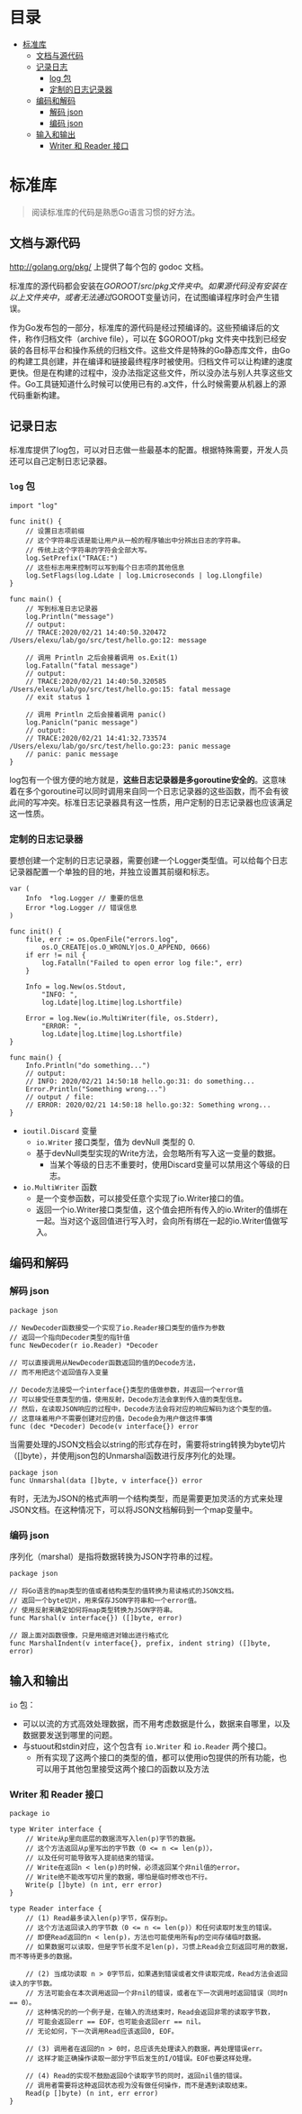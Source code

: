 目录
=================

   * [标准库](#标准库)
      * [文档与源代码](#文档与源代码)
      * [记录日志](#记录日志)
         * [log 包](#log-包)
         * [定制的日志记录器](#定制的日志记录器)
      * [编码和解码](#编码和解码)
         * [解码 json](#解码-json)
         * [编码 json](#编码-json)
      * [输入和输出](#输入和输出)
         * [Writer 和 Reader 接口](#writer-和-reader-接口)


# 标准库
> 阅读标准库的代码是熟悉Go语言习惯的好方法。

## 文档与源代码
http://golang.org/pkg/ 上提供了每个包的 godoc 文档。

标准库的源代码都会安装在$GOROOT/src/pkg文件夹中。如果源代码没有安装在以上文件夹中，或者无法通过$GOROOT变量访问，在试图编译程序时会产生错误。

作为Go发布包的一部分，标准库的源代码是经过预编译的。这些预编译后的文件，称作归档文件（archive file），可以在 $GOROOT/pkg 文件夹中找到已经安装的各目标平台和操作系统的归档文件。这些文件是特殊的Go静态库文件，由Go的构建工具创建，并在编译和链接最终程序时被使用。归档文件可以让构建的速度更快。但是在构建的过程中，没办法指定这些文件，所以没办法与别人共享这些文件。Go工具链知道什么时候可以使用已有的.a文件，什么时候需要从机器上的源代码重新构建。

## 记录日志
标准库提供了log包，可以对日志做一些最基本的配置。根据特殊需要，开发人员还可以自己定制日志记录器。

### `log` 包
```golang
import "log"

func init() {
    // 设置日志项前缀
    // 这个字符串应该是能让用户从一般的程序输出中分辨出日志的字符串。
    // 传统上这个字符串的字符会全部大写。
    log.SetPrefix("TRACE:")
    // 这些标志用来控制可以写到每个日志项的其他信息
	log.SetFlags(log.Ldate | log.Lmicroseconds | log.Llongfile)
}

func main() {
	// 写到标准日志记录器
	log.Println("message")
	// output:
	// TRACE:2020/02/21 14:40:50.320472 /Users/elexu/lab/go/src/test/hello.go:12: message

	// 调用 Println 之后会接着调用 os.Exit(1)
	log.Fatalln("fatal message")
	// output:
	// TRACE:2020/02/21 14:40:50.320585 /Users/elexu/lab/go/src/test/hello.go:15: fatal message
	// exit status 1

	// 调用 Println 之后会接着调用 panic()
	log.Panicln("panic message")
	// output:
	// TRACE:2020/02/21 14:41:32.733574 /Users/elexu/lab/go/src/test/hello.go:23: panic message
	// panic: panic message
}
```

log包有一个很方便的地方就是，**这些日志记录器是多goroutine安全的**。这意味着在多个goroutine可以同时调用来自同一个日志记录器的这些函数，而不会有彼此间的写冲突。标准日志记录器具有这一性质，用户定制的日志记录器也应该满足这一性质。

### 定制的日志记录器
要想创建一个定制的日志记录器，需要创建一个Logger类型值。可以给每个日志记录器配置一个单独的目的地，并独立设置其前缀和标志。

```golang
var (
	Info  *log.Logger // 重要的信息
	Error *log.Logger // 错误信息
)

func init() {
	file, err := os.OpenFile("errors.log",
		os.O_CREATE|os.O_WRONLY|os.O_APPEND, 0666)
	if err != nil {
		log.Fatalln("Failed to open error log file:", err)
	}

	Info = log.New(os.Stdout,
		"INFO: ",
		log.Ldate|log.Ltime|log.Lshortfile)

	Error = log.New(io.MultiWriter(file, os.Stderr),
		"ERROR: ",
		log.Ldate|log.Ltime|log.Lshortfile)
}

func main() {
	Info.Println("do something...")
	// output:
	// INFO: 2020/02/21 14:50:18 hello.go:31: do something...
	Error.Println("Something wrong...")
	// output / file:
	// ERROR: 2020/02/21 14:50:18 hello.go:32: Something wrong...
}
```

* `ioutil.Discard` 变量
  * `io.Writer` 接口类型，值为 devNull 类型的 0.
  * 基于devNull类型实现的Write方法，会忽略所有写入这一变量的数据。
    * 当某个等级的日志不重要时，使用Discard变量可以禁用这个等级的日志。
* `io.MultiWriter` 函数
  * 是一个变参函数，可以接受任意个实现了io.Writer接口的值。
  * 返回一个io.Writer接口类型值，这个值会把所有传入的io.Writer的值绑在一起。当对这个返回值进行写入时，会向所有绑在一起的io.Writer值做写入。

## 编码和解码

### 解码 json
```golang
package json

// NewDecoder函数接受一个实现了io.Reader接口类型的值作为参数
// 返回一个指向Decoder类型的指针值
func NewDecoder(r io.Reader) *Decoder 

// 可以直接调用从NewDecoder函数返回的值的Decode方法，
// 而不用把这个返回值存入变量

// Decode方法接受一个interface{}类型的值做参数，并返回一个error值
// 可以接受任意类型的值，使用反射，Decode方法会拿到传入值的类型信息。
// 然后，在读取JSON响应的过程中，Decode方法会将对应的响应解码为这个类型的值。
// 这意味着用户不需要创建对应的值，Decode会为用户做这件事情
func (dec *Decoder) Decode(v interface{}) error
```

当需要处理的JSON文档会以string的形式存在时，需要将string转换为byte切片（[]byte），并使用json包的Unmarshal函数进行反序列化的处理。
```golang
package json
func Unmarshal(data []byte, v interface{}) error
```

有时，无法为JSON的格式声明一个结构类型，而是需要更加灵活的方式来处理JSON文档。在这种情况下，可以将JSON文档解码到一个map变量中。

### 编码 json
序列化（marshal）是指将数据转换为JSON字符串的过程。

```golang
package json

// 将Go语言的map类型的值或者结构类型的值转换为易读格式的JSON文档。
// 返回一个byte切片，用来保存JSON字符串和一个error值。
// 使用反射来确定如何将map类型转换为JSON字符串。
func Marshal(v interface{}) ([]byte, error)

// 跟上面对函数很像，只是用缩进对输出进行格式化
func MarshalIndent(v interface{}, prefix, indent string) ([]byte, error)
```

## 输入和输出
`io` 包：
* 可以以流的方式高效处理数据，而不用考虑数据是什么，数据来自哪里，以及数据要发送到哪里的问题。
* 与stuout和stdin对应，这个包含有 `io.Writer` 和 `io.Reader` 两个接口。
  * 所有实现了这两个接口的类型的值，都可以使用io包提供的所有功能，也可以用于其他包里接受这两个接口的函数以及方法

### Writer 和 Reader 接口
```golang
package io

type Writer interface {
    // Write从p里向底层的数据流写入len(p)字节的数据。
    // 这个方法返回从p里写出的字节数（0 <= n <= len(p)），
    // 以及任何可能导致写入提前结束的错误。
    // Write在返回n < len(p)的时候，必须返回某个非nil值的error。
    // Write绝不能改写切片里的数据，哪怕是临时修改也不行。
    Write(p []byte) (n int, err error)
}

type Reader interface {
    // (1) Read最多读入len(p)字节，保存到p。
    // 这个方法返回读入的字节数（0 <= n <= len(p)）和任何读取时发生的错误。
    // 即便Read返回的n < len(p)，方法也可能使用所有p的空间存储临时数据。
    // 如果数据可以读取，但是字节长度不足len(p)，习惯上Read会立刻返回可用的数据，而不等待更多的数据。

    // (2) 当成功读取 n > 0字节后，如果遇到错误或者文件读取完成，Read方法会返回读入的字节数。
    // 方法可能会在本次调用返回一个非nil的错误，或者在下一次调用时返回错误（同时n == 0）。
    // 这种情况的的一个例子是，在输入的流结束时，Read会返回非零的读取字节数，
    // 可能会返回err == EOF，也可能会返回err == nil。
    // 无论如何，下一次调用Read应该返回0, EOF。

    // (3) 调用者在返回的n > 0时，总应该先处理读入的数据，再处理错误err。
    // 这样才能正确操作读取一部分字节后发生的I/O错误。EOF也要这样处理。

    // (4) Read的实现不鼓励返回0个读取字节的同时，返回nil值的错误。
    // 调用者需要将这种返回状态视为没有做任何操作，而不是遇到读取结束。
    Read(p []byte) (n int, err error)
}
```

